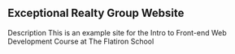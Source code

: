 Exceptional Realty Group Website
---
Description
This is an example site for the Intro to Front-end Web Development Course at The Flatiron School

